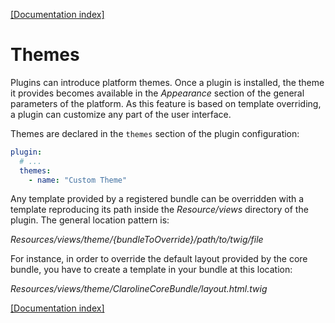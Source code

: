 [[Documentation index]][index_path]

Themes
======

Plugins can introduce platform themes. Once a plugin is installed, the theme
it provides becomes available in the *Appearance* section of the general 
parameters of the platform. As this feature is based on template overriding,
a plugin can customize any part of the user interface.

Themes are declared in the `themes` section of the plugin configuration:

```yml
plugin:
  # ...
  themes:
    - name: "Custom Theme"
```

Any template provided by a registered bundle can be overridden with a template
reproducing its path inside the *Resource/views* directory of the plugin. The 
general location pattern is:

*Resources/views/theme/{bundleToOverride}/path/to/twig/file*

For instance, in order to override the default layout provided by the core
bundle, you have to create a template in your bundle at this location:

*Resources/views/theme/ClarolineCoreBundle/layout.html.twig*

[[Documentation index]][index_path]

[index_path]: ../../index.md
